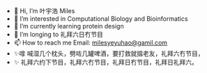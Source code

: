 - 👋 Hi, I’m 叶宇浩 Miles
- 👀 I’m interested in Computational Biology and Bioinformatics
- 🌱 I’m currently learning protein design
- 🌱 I’m longing to 礼拜六日冇节目
- 📫 How to reach me Email: milesyeyuhao@gamil.com 
- ✨嗱 喊湿几个枕头，劈咗几罐啤酒，要打救就搵老友，礼拜六冇节目，
- ✨   礼拜六约下节目，礼拜六冇节目，礼拜日冇节目，礼拜日礼拜六。
<!---
MilesYyh/MilesYyh is a ✨ special ✨ repository because its `README.md` (this file) appears on your GitHub profile.
You can click the Preview link to take a look at your changes.
--->
